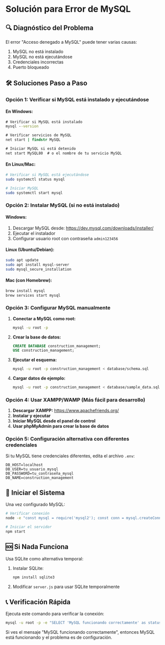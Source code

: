 # Solución para Error de MySQL

## 🔍 Diagnóstico del Problema
El error "Acceso denegado a MySQL" puede tener varias causas:

1. MySQL no está instalado
2. MySQL no está ejecutándose
3. Credenciales incorrectas
4. Puerto bloqueado

## 🛠️ Soluciones Paso a Paso

### Opción 1: Verificar si MySQL está instalado y ejecutándose

#### En Windows:
```cmd
# Verificar si MySQL está instalado
mysql --version

# Verificar servicios de MySQL
net start | findstr MySQL

# Iniciar MySQL si está detenido
net start MySQL80  # o el nombre de tu servicio MySQL
```

#### En Linux/Mac:
```bash
# Verificar si MySQL está ejecutándose
sudo systemctl status mysql

# Iniciar MySQL
sudo systemctl start mysql
```

### Opción 2: Instalar MySQL (si no está instalado)

#### Windows:
1. Descargar MySQL desde: https://dev.mysql.com/downloads/installer/
2. Ejecutar el instalador
3. Configurar usuario root con contraseña `admin123456`

#### Linux (Ubuntu/Debian):
```bash
sudo apt update
sudo apt install mysql-server
sudo mysql_secure_installation
```

#### Mac (con Homebrew):
```bash
brew install mysql
brew services start mysql
```

### Opción 3: Configurar MySQL manualmente

1. **Conectar a MySQL como root:**
   ```bash
   mysql -u root -p
   ```

2. **Crear la base de datos:**
   ```sql
   CREATE DATABASE construction_management;
   USE construction_management;
   ```

3. **Ejecutar el esquema:**
   ```bash
   mysql -u root -p construction_management < database/schema.sql
   ```

4. **Cargar datos de ejemplo:**
   ```bash
   mysql -u root -p construction_management < database/sample_data.sql
   ```

### Opción 4: Usar XAMPP/WAMP (Más fácil para desarrollo)

1. **Descargar XAMPP:** https://www.apachefriends.org/
2. **Instalar y ejecutar**
3. **Iniciar MySQL desde el panel de control**
4. **Usar phpMyAdmin para crear la base de datos**

### Opción 5: Configuración alternativa con diferentes credenciales

Si tu MySQL tiene credenciales diferentes, edita el archivo `.env`:

```env
DB_HOST=localhost
DB_USER=tu_usuario_mysql
DB_PASSWORD=tu_contraseña_mysql
DB_NAME=construction_management
```

## 🚀 Iniciar el Sistema

Una vez configurado MySQL:

```bash
# Verificar conexión
node -e "const mysql = require('mysql2'); const conn = mysql.createConnection({host:'localhost', user:'root', password:'admin123456'}); conn.connect(err => console.log(err ? 'Error: ' + err.message : 'Conexión exitosa')); conn.end();"

# Iniciar el servidor
npm start
```

## 🆘 Si Nada Funciona

Usa SQLite como alternativa temporal:

1. Instalar SQLite:
   ```bash
   npm install sqlite3
   ```

2. Modificar `server.js` para usar SQLite temporalmente

## 📞 Verificación Rápida

Ejecuta este comando para verificar la conexión:
```bash
mysql -u root -p -e "SELECT 'MySQL funcionando correctamente' as status;"
```

Si ves el mensaje "MySQL funcionando correctamente", entonces MySQL está funcionando y el problema es de configuración.
